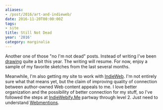 ```yaml
---
aliases:
- /post/2016/art-and-indieweb/
date: 2016-11-20T00:00:00Z
tags:
- site
title: Still Not Dead
year: '2016'
category: marginalia
---
```

Another one of those "no I'm not dead" posts. Instead of writing I've been [drawing](/categories/drawing/)
quite a bit this year. The writing will resume. For now, enjoy a sample of my favorite sketches from the last
several months.
<!-- TEASER_END -->
[IndieWebify.Me]: https://indiewebify.me/
[IndieWeb]: https://indieweb.org/
[Webmentions]: https://github.com/converspace/webmention/blob/master/README.md

Meanwhile, I'm also getting my site to work with [IndieWeb][]. I'm not entirely sure what that means yet, but
the claim of improving quality of connection between author-owned Web content appeals to me. I love better
organization and the possibility of better connection for my stuff, so I've followed the steps at
[IndieWebify.Me][] partway through level 2. Just need to understand [Webmentions][].
